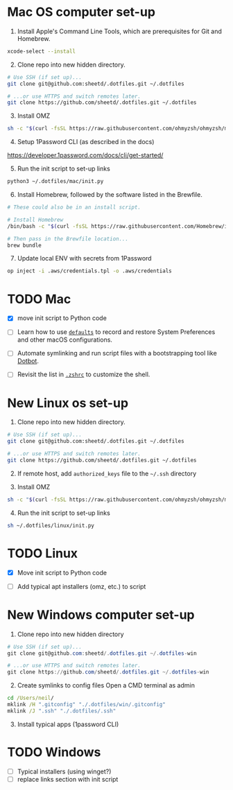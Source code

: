 # Mac OS computer set-up

1. Install Apple's Command Line Tools, which are prerequisites for Git and Homebrew.

```zsh
xcode-select --install
```

2. Clone repo into new hidden directory.

```zsh
# Use SSH (if set up)...
git clone git@github.com:sheetd/.dotfiles.git ~/.dotfiles

# ...or use HTTPS and switch remotes later.
git clone https://github.com/sheetd/.dotfiles.git ~/.dotfiles
```

3. Install OMZ

```zsh
sh -c "$(curl -fsSL https://raw.githubusercontent.com/ohmyzsh/ohmyzsh/master/tools/install.sh)"
```

4. Setup 1Password CLI (as described in the docs)

https://developer.1password.com/docs/cli/get-started/

5. Run the init script to set-up links

```zsh
python3 ~/.dotfiles/mac/init.py
```

6. Install Homebrew, followed by the software listed in the Brewfile.

```zsh
# These could also be in an install script.

# Install Homebrew
/bin/bash -c "$(curl -fsSL https://raw.githubusercontent.com/Homebrew/install/HEAD/install.sh)"

# Then pass in the Brewfile location...
brew bundle
```

7. Update local ENV with secrets from 1Password
```zsh
op inject -i .aws/credentials.tpl -o .aws/credentials
```

# TODO Mac
- [X] move init script to Python code
- [ ] Learn how to use [`defaults`](https://macos-defaults.com/#%F0%9F%99%8B-what-s-a-defaults-command) to record and restore System Preferences and other macOS configurations.
- [ ] Automate symlinking and run script files with a bootstrapping tool like [Dotbot](https://github.com/anishathalye/dotbot).
- [ ] Revisit the list in [`.zshrc`](.zshrc) to customize the shell.


# New Linux os set-up

1. Clone repo into new hidden directory.

```zsh
# Use SSH (if set up)...
git clone git@github.com:sheetd/.dotfiles.git ~/.dotfiles

# ...or use HTTPS and switch remotes later.
git clone https://github.com/sheetd/.dotfiles.git ~/.dotfiles
```

2. If remote host, add `authorized_keys` file to the `~/.ssh` directory

3. Install OMZ

```zsh
sh -c "$(curl -fsSL https://raw.githubusercontent.com/ohmyzsh/ohmyzsh/master/tools/install.sh)"
```

4. Run the init script to set-up links

```zsh
sh ~/.dotfiles/linux/init.py
```

# TODO Linux
- [X] Move init script to Python code
- [ ] Add typical apt installers (omz, etc.) to script


# New Windows computer set-up

1. Clone repo into new hidden directory
```powershell
# Use SSH (if set up)...
git clone git@github.com:sheetd/.dotfiles.git ~/.dotfiles-win

# ...or use HTTPS and switch remotes later.
git clone https://github.com/sheetd/.dotfiles.git ~/.dotfiles-win
```

2. Create symlinks to config files
Open a CMD terminal as admin
```bat
cd /Users/neil/
mklink /H ".gitconfig" "./.dotfiles/win/.gitconfig"
mklink /J ".ssh" "./.dotfiles/.ssh"
```

3. Install typical apps (1password CLI)

# TODO Windows
- [ ] Typical installers (using winget?)
- [ ] replace links section with init script
